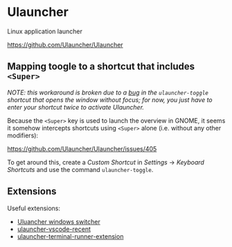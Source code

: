 # Ulauncher

Linux application launcher

<https://github.com/Ulauncher/Ulauncher>

## Mapping toogle to a shortcut that includes `<Super>`

_NOTE: this workaround is broken due to a [bug](https://github.com/Ulauncher/Ulauncher/issues/222) in the
`ulauncher-toggle` shortcut that opens the window without focus; for now, you just have to enter your shortcut twice to
activate Ulauncher._

Because the `<Super>` key is used to launch the overview in GNOME, it seems it somehow intercepts shortcuts using
`<Super>` alone (i.e. without any other modifiers):

<https://github.com/Ulauncher/Ulauncher/issues/405>

To get around this, create a _Custom Shortcut_ in _Settings_ -> _Keyboard Shortcuts_ and use the command `ulauncher-toggle`.

## Extensions

Useful extensions:

- [Uluancher windows switcher](https://github.com/merrickluo/ulauncher-windows-switcher)
- [ulauncher-vscode-recent](https://github.com/plibither8/ulauncher-vscode-recent)
- [ulauncher-terminal-runner-extension](https://github.com/lighttigerXIV/ulauncher-terminal-runner-extension/)
